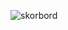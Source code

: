 ![skorbord](https://github.com/muhammetsenses/skorbord/assets/70330826/ca7320ee-c896-41ca-87b7-2c5d46feee42)
